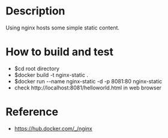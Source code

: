 # Description
Using nginx hosts some simple static content.

# How to build and test
- $cd root directory
- $docker build -t nginx-static .
- $docker run --name nginx-static -d -p 8081:80 nginx-static
- check http://localhost:8081/helloworld.html in web browser

# Reference
- https://hub.docker.com/_/nginx